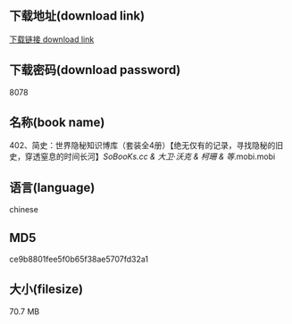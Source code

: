 ## 下载地址(download link)
[下载链接 download link](https://voluble-croquembouche-d321dc.netlify.app/?s=402%E3%80%81%E7%AE%80%E5%8F%B2%EF%BC%9A%E4%B8%96%E7%95%8C%E9%9A%90%E7%A7%98%E7%9F%A5%E8%AF%86%E5%8D%9A%E5%BA%93%EF%BC%88%E5%A5%97%E8%A3%85%E5%85%A84%E5%86%8C%EF%BC%89%E3%80%90%E7%BB%9D%E6%97%A0%E4%BB%85%E6%9C%89%E7%9A%84%E8%AE%B0%E5%BD%95%EF%BC%8C%E5%AF%BB%E6%89%BE%E9%9A%90%E7%A7%98%E7%9A%84%E6%97%A7%E5%8F%B2%EF%BC%8C%E7%A9%BF%E9%80%8F%E7%AA%92%E6%81%AF%E7%9A%84%E6%97%B6%E9%97%B4%E9%95%BF%E6%B2%B3%E3%80%91_SoBooKs.cc+%26+%E5%A4%A7%E5%8D%AB%C2%B7%E6%B2%83%E5%85%8B+%26+%E6%9F%AF%E7%8F%8A+%26+%E7%AD%89_.mobi)

## 下载密码(download password)
8078

## 名称(book name)
402、简史：世界隐秘知识博库（套装全4册）【绝无仅有的记录，寻找隐秘的旧史，穿透窒息的时间长河】_SoBooKs.cc & 大卫·沃克 & 柯珊 & 等_.mobi.mobi

## 语言(language)
chinese

## MD5
ce9b8801fee5f0b65f38ae5707fd32a1

## 大小(filesize)
70.7 MB
